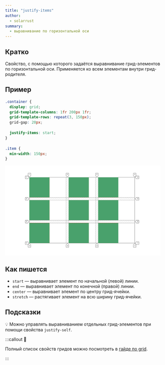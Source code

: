 ```yaml
---
title: "justify-items"
author:
  - solarrust
summary:
  - выравнивание по горизонтальной оси
---
```


## Кратко

Свойство, с помощью которого задаётся выравнивание грид-элементов по горизонтальной оси. Применяется ко всем элементам внутри грид-родителя.

## Пример

```css
.container {
  display: grid;
  grid-template-columns: 1fr 200px 1fr;
  grid-template-rows: repeat(3, 150px);
  grid-gap: 20px;

  justify-items: start;
}

.item {
  min-width: 150px;
}
```

![Пример реализации свойства justify-items со значением start](images/1.png)

## Как пишется

- `start` — выравнивает элемент по начальной (левой) линии.
- `end` — выравнивает элемент по конечной (правой) линии.
- `center` — выравнивает элемент по центру грид-ячейки.
- `stretch` — растягивает элемент на всю ширину грид-ячейки.

## Подсказки

💡 Можно управлять выравниванием отдельных грид-элементов при помощи свойства `justify-self`.

:::callout 📝

Полный список свойств гридов можно посмотреть в [гайде по grid](/css/articles/grid-guide/).

:::
